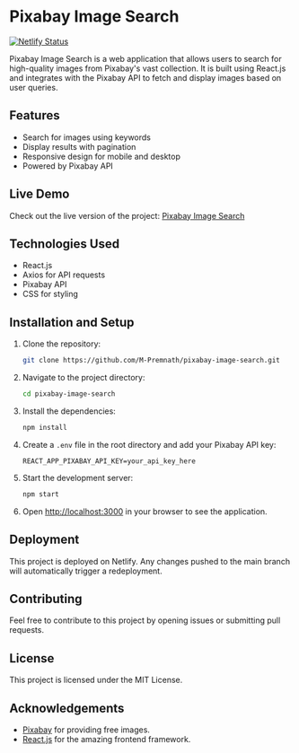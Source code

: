 # Pixabay Image Search

[![Netlify Status](https://api.netlify.com/api/v1/badges/bc215cc6-9f1d-4ad3-8e75-30722b0e0ed0/deploy-status)](https://app.netlify.com/sites/pixabay-premdev/deploys)

Pixabay Image Search is a web application that allows users to search for high-quality images from Pixabay's vast collection. It is built using React.js and integrates with the Pixabay API to fetch and display images based on user queries.

## Features
- Search for images using keywords
- Display results with pagination
- Responsive design for mobile and desktop
- Powered by Pixabay API

## Live Demo
Check out the live version of the project: [Pixabay Image Search](https://pixabay-premdev.netlify.app)

## Technologies Used
- React.js
- Axios for API requests
- Pixabay API
- CSS for styling

## Installation and Setup
1. Clone the repository:
    ```bash
    git clone https://github.com/M-Premnath/pixabay-image-search.git
    ```
2. Navigate to the project directory:
    ```bash
    cd pixabay-image-search
    ```
3. Install the dependencies:
    ```bash
    npm install
    ```
4. Create a `.env` file in the root directory and add your Pixabay API key:
    ```
    REACT_APP_PIXABAY_API_KEY=your_api_key_here
    ```
5. Start the development server:
    ```bash
    npm start
    ```
6. Open [http://localhost:3000](http://localhost:3000) in your browser to see the application.

## Deployment
This project is deployed on Netlify. Any changes pushed to the main branch will automatically trigger a redeployment.

## Contributing
Feel free to contribute to this project by opening issues or submitting pull requests.

## License
This project is licensed under the MIT License.

## Acknowledgements
- [Pixabay](https://pixabay.com) for providing free images.
- [React.js](https://reactjs.org) for the amazing frontend framework.
